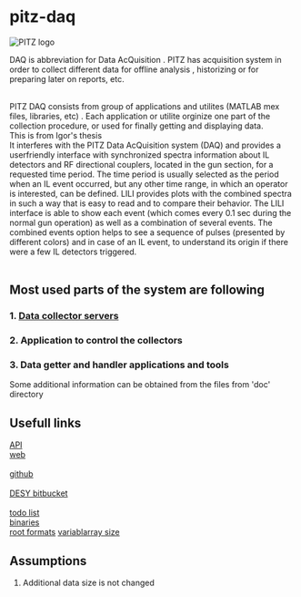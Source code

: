 # pitz-daq

![PITZ logo](https://davitkalantaryan.github.io/pitz-daq/docs/images/pitz_logo.png)


DAQ is abbreviation for Data AcQuisition
. PITZ has acquisition system in order to collect different data for offline analysis
, historizing or for preparing later on reports, etc.

<br />
PITZ DAQ consists from group of applications and utilites (MATLAB mex files, libraries, etc)
. Each application or utilite orginize one part of the collection procedure, or used for finally getting and displaying data.

<br />
This is from Igor's thesis <br />
It interferes with the PITZ Data AcQuisition system (DAQ) and provides a userfriendly
interface with synchronized spectra information about IL detectors and RF
directional couplers, located in the gun section, for a requested time period. The time
period is usually selected as the period when an IL event occurred, but any other time
range, in which an operator is interested, can be defined. LILI provides plots with the
combined spectra in such a way that is easy to read and to compare their behavior.
The LILI interface is able to show each event (which comes every 0.1 sec during the
normal gun operation) as well as a combination of several events. The combined events
option helps to see a sequence of pulses (presented by different colors) and in case of
an IL event, to understand its origin if there were a few IL detectors triggered.
  <br />

<br />

## Most used parts of the system are following
### 1. [Data collector servers](docs/subsystems/collectors)
### 2. Application to control the collectors
### 3. Data getter and handler applications and tools

Some additional information can be obtained from the files from 'doc' directory   <br />

## Usefull links
[API](https://davitkalantaryan.github.io/pitz-daq/docs/doxy/html/index.html)  
[web](https://davitkalantaryan.github.io/pitz-daq/index.html)   <br />  
[github](https://github.com/davitkalantaryan/pitz-daq)		<br />  
[DESY bitbucket](https://github.com/davitkalantaryan/pitz-daq)	<br />  
[todo list](https://docs.google.com/document/d/1iTEdPX8mgdXXk3oF4MCKzOL8G_-i_1ULmwTxfbOzHnk/edit?usp=sharing)  
[binaries](https://desycloud.desy.de/index.php/s/zrrx5ePfa4WPExx?path=%2F)  
[root formats](https://root.cern.ch/doc/master/classTTree.html#a7fdd71ed8f39c76c9a32d6b936a9737a)
[variablarray size](https://root.cern.ch/root/html/tutorials/tree/tree3.C.html)

## Assumptions
 1.  Additional data size is not changed

